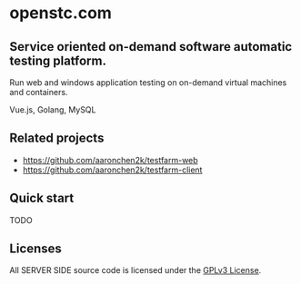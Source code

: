 # openstc.com
## Service oriented on-demand software automatic testing platform.
Run web and windows application testing on on-demand virtual machines and containers.

Vue.js, Golang, MySQL

## Related projects
- https://github.com/aaronchen2k/testfarm-web
- https://github.com/aaronchen2k/testfarm-client

## Quick start
TODO

## Licenses

All SERVER SIDE source code is licensed under the [GPLv3 License](LICENSE).